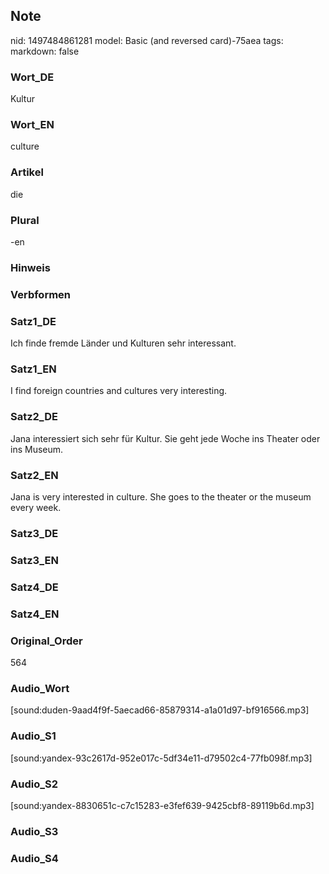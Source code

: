 ## Note
nid: 1497484861281
model: Basic (and reversed card)-75aea
tags: 
markdown: false

### Wort_DE
Kultur

### Wort_EN
culture

### Artikel
die

### Plural
-en

### Hinweis


### Verbformen


### Satz1_DE
Ich finde fremde Länder und Kulturen sehr interessant.

### Satz1_EN
I find foreign countries and cultures very interesting.

### Satz2_DE
Jana interessiert sich sehr für Kultur. Sie geht jede Woche ins Theater oder ins Museum.

### Satz2_EN
Jana is very interested in culture. She goes to the theater or the museum every week.

### Satz3_DE


### Satz3_EN


### Satz4_DE


### Satz4_EN


### Original_Order
564

### Audio_Wort
[sound:duden-9aad4f9f-5aecad66-85879314-a1a01d97-bf916566.mp3]

### Audio_S1
[sound:yandex-93c2617d-952e017c-5df34e11-d79502c4-77fb098f.mp3]

### Audio_S2
[sound:yandex-8830651c-c7c15283-e3fef639-9425cbf8-89119b6d.mp3]

### Audio_S3


### Audio_S4

